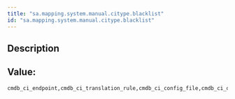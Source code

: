 ```yaml
---
title: "sa.mapping.system.manual.citype.blacklist"
id: "sa.mapping.system.manual.citype.blacklist"
---
```

## Description



## Value: 
```
cmdb_ci_endpoint,cmdb_ci_translation_rule,cmdb_ci_config_file,cmdb_ci_qualifier,cmdb_ci_application_cluster
```